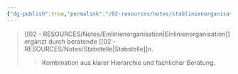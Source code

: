 ```yaml
---
{"dg-publish":true,"permalink":"/02-resources/notes/stablinienorganisation/","tags":["organisation/leitungssystem"],"noteIcon":"","updated":"2025-08-28T17:46:01.000+02:00"}
---
```


>[[02 - RESOURCES/Notes/Einlinienorganisation\|Einlinienorganisation]] ergänzt durch beratende [[02 - RESOURCES/Notes/Stabstelle\|Stabstelle]]n.
>>Kombination aus klarer Hierarchie und fachlicher Beratung.